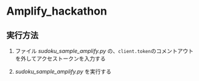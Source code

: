 # Amplify_hackathon

## 実行方法

1. ファイル *sudoku_sample_amplify.py* の、`client.token`のコメントアウトを外してアクセストークンを入力する

2. *sudoku_sample_amplify.py* を実行する
